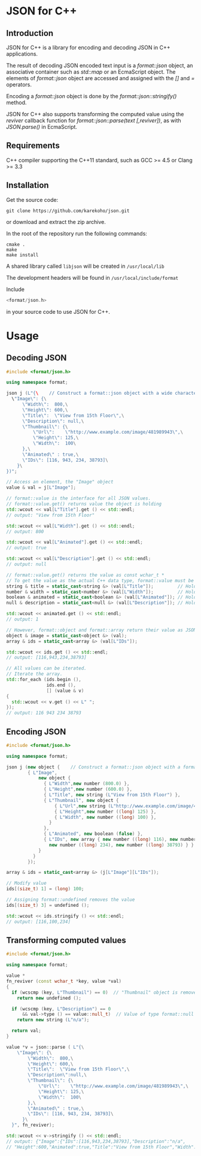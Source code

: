 # JSON for C++

## Introduction
JSON for C++ is a library for encoding and decoding JSON in C++ applications.

The result of decoding JSON encoded text input is a *format::json* object, an associative container such as *std::map* or an EcmaScript object.
The elements of *format::json* object are accessed and assigned with the *[]* and *=* operators.

Encoding a *format::json* object is done by the *format::json::stringify()* method.

JSON for C++ also supports transforming the computed value using the *reviver* callback function 
for *format::json::parse(text [,reviver])*, as with *JSON.parse()* in EcmaScript.
## Requirements
C++ compiler supporting the C++11 standard,
such as GCC >= 4.5 or Clang >= 3.3
## Installation
Get the source code:
```
git clone https://github.com/karekoho/json.git
```
or download and extract the zip archive.

In the root of the repository run the following commands:
```
cmake . 
make 
make install
```
A shared library called `libjson` will be created in `/usr/local/lib`

The development headers will be found in `/usr/local/include/format`

Include 
```c++
<format/json.h> 
```
in your source code to use JSON for C++.


# Usage
## Decoding JSON
```c++
#include <format/json.h>

using namespace format;

json j (L"{\    // Construct a format::json object with a wide character string
  \"Image\": {\
      \"Width\":  800,\
      \"Height\": 600,\
      \"Title\":  \"View from 15th Floor\",\
      \"Description\": null,\
      \"Thumbnail\": {\
          \"Url\":    \"http://www.example.com/image/481989943\",\
          \"Height\": 125,\
          \"Width\":  100\
      },\
      \"Animated\" : true,\
      \"IDs\": [116, 943, 234, 38793]\
    }\
})";

// Access an element, the "Image" object
value & val = j[L"Image"];

// format::value is the interface for all JSON values.
// format::value.get() returns value the object is holding
std::wcout << val[L"Title"].get () << std::endl;
// output: "View from 15th Floor"

std::wcout << val[L"Width"].get () << std::endl;
// output: 800

std::wcout << val[L"Animated"].get () << std::endl;
// output: true

std::wcout << val[L"Description"].get () << std::endl;
// output: null

// format::value.get() returns the value as const wchar_t *
// To get the value as the actual C++ data type, format::value must be cast to the concrete type.
string & title = static_cast<string &> (val[L"Title"]);         // Holds const wchar_t *
number & width = static_cast<number &> (val[L"Width"]);         // Holds long or double
boolean & animated = static_cast<boolean &> (val[L"Animated"]); // Holds bool
null & description = static_cast<null &> (val[L"Description"]); // Holds nullptr_t

std::wcout << animated.get () << std::endl;
// output: 1

// However, format::object and format::array return their value as JSON text.
object & image = static_cast<object &> (val);
array & ids = static_cast<array &> (val[L"IDs"]);

std::wcout << ids.get () << std::endl;
// output: [116,943,234,38793]

// All values can be iterated.
// Iterate the array.
std::for_each (ids.begin (),
               ids.end (),
               [] (value & v)
{
  std::wcout << v.get () << L" ";
});
// output: 116 943 234 38793
```
## Encoding JSON
```c++
#include <format/json.h>

using namespace format;

json j (new object {    // Construct a format::json object with a format::object object
        { L"Image",
            new object {
              { L"Width",new number (800.0) },
              { L"Height",new number (600.0) },
              { L"Title", new string (L"View from 15th Floor") },
              { L"Thumbnail", new object {
                  { L"Url",new string (L"http://www.example.com/image/481989943") },
                  { L"Height",new number ((long) 125) },
                  { L"Width", new number ((long) 100) },
                }
              },
              { L"Animated", new boolean (false) },
              { L"IDs", new array { new number ((long) 116), new number ((long) 943),
                new number ((long) 234), new number ((long) 38793) } }
            }
          }
        });

array & ids = static_cast<array &> (j[L"Image"][L"IDs"]);

// Modify value
ids[(size_t) 1] = (long) 100;

// Assigning format::undefined removes the value
ids[(size_t) 3] = undefined ();

std::wcout << ids.stringify () << std::endl;
// output: [116,100,234]
```
## Transforming computed values
```c++
#include <format/json.h>

using namespace format;

value *
fn_reviver (const wchar_t *key, value *val)
{
  if (wcscmp (key, L"Thumbnail") == 0)  // "Thumbnail" object is removed
    return new undefined ();

  if (wcscmp (key, L"Description") == 0
      && val->type () == value::null_t)  // Value of type format::null is replaced
    return new string (L"n/a");

  return val;
}

value *v = json::parse ( L"{\
    \"Image\": {\
        \"Width\":  800,\
        \"Height\": 600,\
        \"Title\":  \"View from 15th Floor\",\
        \"Description\":null,\
        \"Thumbnail\": {\
            \"Url\":    \"http://www.example.com/image/481989943\",\
            \"Height\": 125,\
            \"Width\":  100\
        },\
        \"Animated\" : true,\
        \"IDs\": [116, 943, 234, 38793]\
      }\
  }", fn_reviver);

std::wcout << v->stringify () << std::endl;
// output: {"Image":{"IDs":[116,943,234,38793],"Description":"n/a",
// "Height":600,"Animated":true,"Title":"View from 15th Floor","Width":800}}
```
